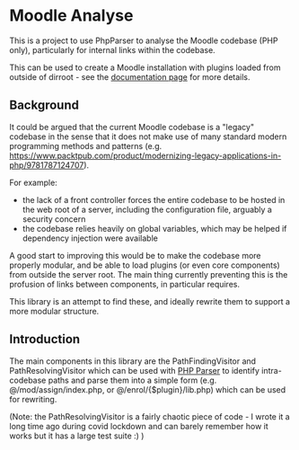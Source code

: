 Moodle Analyse
===

This is a project to use PhpParser to analyse the Moodle codebase (PHP only), particularly for internal links within the codebase.

This can be used to create a Moodle installation with plugins loaded from outside of dirroot - see the [documentation page](docs/moodle-external-plugins.md) for more details.

Background
---
It could be argued that the current Moodle codebase is a "legacy" codebase in the sense that it does not make use of many standard modern programming methods and patterns (e.g. https://www.packtpub.com/product/modernizing-legacy-applications-in-php/9781787124707).

For example:

* the lack of a front controller forces the entire codebase to be hosted in the web root of a server, including the configuration file, arguably a security concern
* the codebase relies heavily on global variables, which may be helped if dependency injection were available

A good start to improving this would be to make the codebase more properly modular, and be able to load plugins (or even core components) from outside the server root. The main thing currently preventing this is the profusion of links between components, in particular requires.

This library is an attempt to find these, and ideally rewrite them to support a more modular structure.

Introduction
---
The main components in this library are the PathFindingVisitor and PathResolvingVisitor which can be used with [PHP Parser](https://github.com/nikic/PHP-Parser) to identify intra-codebase paths and parse them into a simple form (e.g. @/mod/assign/index.php, or @/enrol/{$plugin}/lib.php) which can be used for rewriting.

(Note: the PathResolvingVisitor is a fairly chaotic piece of code - I wrote it a long time ago during covid lockdown and can barely remember how it works but it has a large test suite :) )

